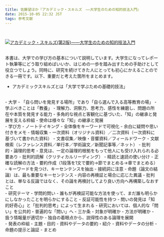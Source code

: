 ```yaml
---
title: 佐藤望ほか『アカデミック・スキルズ　――大学生のための知的技法入門』
date: 2015-10-05 22:32 JST
tags: 参考文献
---
```


</br>

<a href="http://www.amazon.co.jp/exec/obidos/ASIN/476641960X" name="amazletlink" target="_blank"><img src="http://ecx.images-amazon.com/images/I/4120VfjQiRL._SL160_.jpg" alt="アカデミック・スキルズ(第2版)――大学生のための知的技法入門" style="border: none;" /></a>

<br>
本書は、大学での学び方の基本について説明しています。大学生になってレポート執筆等にどう取り組めばいいか、はじめの一歩を踏み出すための手助けとして役立つでしょう。同時に、研究を続けてきた人にとっても初心にかえることのできる一冊です。以下、重要だと考えた箇所をまとめます。

<br>

- アカデミックスキルズとは「大学で学ぶための基礎的技法」
<br>
- 大学
	- 「自ら問いを発見する場所」であり「自ら選んで入る高等教育の場」
	- 学ぶべきことは「教養」
		- 理解力、洞察力、思考力、感性を練磨し、問題の所在や本質を発見する能力
		- 多角的な視点と客観化に基づいた、「知」の継承と発展を支える枠組
	- 使命は様々な「知」の継承と発展
<br>
- 学び方
	- ノートテイキング
		- 全体像をキーワードで可視化
		- 余白に疑問や思い付きをメモ
	- 情報収集
		- 一次資料（オリジナル資料）／二次資料（一次資料に基づいて書かれた資料）
		- 文書収集／映像・音響資料／フィールドワーク
		- 文献検索（レファレンス資料／単行本／学術論文／新聞記事等／ネット）
	- 批判的・論理的思考
		- 意見は、一定の論理的根拠をもって他人にも受け入れられる必要あり
		- 批判的読解（クリティカルリーディング）
			- 精読と速読の使い分け
			- 正確な読解の方法
				- 要約作成（1段落を1文で要約→節でまとめる→章でまとめる）
				- キーワードを見つけ、キーセンテンスを抽出
				- 接続詞に注意
				- 命題（論文の結論）は、最も重要なキーセンテンス
			- 内容の再検証と場合に応じた異議
			- 批判とは、単なる反論ではなく、その論を再検討してより良い方向へ再構築しなおすこと
<br>
- 研究テーマ
	- 学問的問い
		- 誰もが再検証可能な方法を使って、まだ誰も明らかにしなかったことを明らかにすること
		- 反証可能性を持つ
		- 問いの発見は「知的好奇心」と「批判的思考」によって生まれる
			- 研究においては、個人的な「問い」を公共的・普遍的な「問い」へ
	- 三か条
		- 対象が明確か
		- 方法が明確か
		- 扱う情報量が適切か
	- 独自の着眼点から、説得性のある論理を展開
<br>
- 発表の枠組
	- 主題・目的
	- 資料やデータの要約・紹介
	- 資料やデータの分析
	- 命題の提示と論証
	- まとめ


</br>